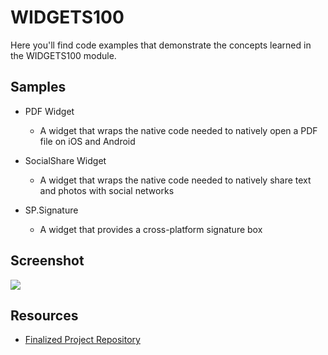 # WIDGETS100

Here you'll find code examples that demonstrate the concepts learned in the WIDGETS100 module.

## Samples

* PDF Widget
	* A widget that wraps the native code needed to natively open a PDF file on iOS and Android

* SocialShare Widget
	* A widget that wraps the native code needed to natively share text and photos with social networks

* SP.Signature
	* A widget that provides a cross-platform signature box

## Screenshot

![](assets/screens.png)

## Resources

* [Finalized Project Repository](https://github.com/appcelerator-training/learning-modules-labs/tree/master/ALLOY100/ALLOY100)

